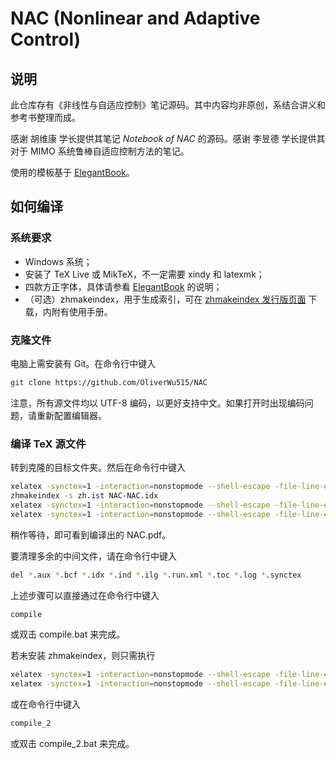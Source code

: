 # NAC (Nonlinear and Adaptive Control)

## 说明
此仓库存有《非线性与自适应控制》笔记源码。其中内容均非原创，系结合讲义和参考书整理而成。

感谢 胡维康 学长提供其笔记 _Notebook of NAC_ 的源码。感谢 李昱德 学长提供其对于 MIMO 系统鲁棒自适应控制方法的笔记。

使用的模板基于 [ElegantBook](https://github.com/ElegantLaTeX/ElegantBook)。

## 如何编译

### 系统要求

- Windows 系统；
- 安装了 TeX Live 或 MikTeX，不一定需要 xindy 和 latexmk；
- 四款方正字体，具体请参看 [ElegantBook](https://github.com/ElegantLaTeX/ElegantBook) 的说明；
- （可选）zhmakeindex，用于生成索引，可在 [zhmakeindex 发行版页面](https://github.com/leo-liu/zhmakeindex/releases/tag/zhmakeindex-1.2) 下载，内附有使用手册。

### 克隆文件
电脑上需安装有 Git。在命令行中键入

```bash
git clone https://github.com/OliverWu515/NAC
```

注意，所有源文件均以 UTF-8 编码，以更好支持中文。如果打开时出现编码问题，请重新配置编辑器。

### 编译 TeX 源文件
转到克隆的目标文件夹。然后在命令行中键入

```bash
xelatex -synctex=1 -interaction=nonstopmode --shell-escape -file-line-error NAC
zhmakeindex -s zh.ist NAC-NAC.idx
xelatex -synctex=1 -interaction=nonstopmode --shell-escape -file-line-error NAC
xelatex -synctex=1 -interaction=nonstopmode --shell-escape -file-line-error NAC
```
稍作等待，即可看到编译出的 NAC.pdf。

要清理多余的中间文件，请在命令行中键入 

```bash
del *.aux *.bcf *.idx *.ind *.ilg *.run.xml *.toc *.log *.synctex
```

上述步骤可以直接通过在命令行中键入
```bash
compile
```

或双击 compile.bat 来完成。

若未安装 zhmakeindex，则只需执行

```bash
xelatex -synctex=1 -interaction=nonstopmode --shell-escape -file-line-error NAC
xelatex -synctex=1 -interaction=nonstopmode --shell-escape -file-line-error NAC
```

或在命令行中键入

```bash
compile_2
```

或双击 compile_2.bat 来完成。
